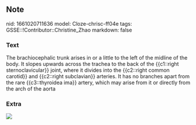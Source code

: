 ## Note
nid: 1661020711636
model: Cloze-chrisc-ff04e
tags: GSSE::!Contributor::Christine_Zhao
markdown: false

### Text
<div>
  <div>
    <div>
      The brachiocephalic trunk arises in or a little to the left
      of the midline of the body. It slopes upwards across the
      trachea to the back of the {{c1::right sternoclavicular}}
      joint, where it divides into the {{c2::right common carotid}}
      and {{c2::right subclavian}} arteries. It has no branches
      apart from the rare {{c3::thyroidea ima}} artery, which may
      arise from it or directly from the arch of the aorta
    </div>
  </div>
</div>

### Extra
<img src="Screen%20Shot%202021-06-03%20at%2012.53.22%20pm.png">
